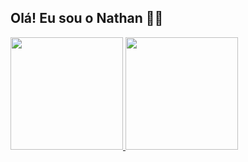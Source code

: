 ## Olá! Eu sou o Nathan 🐱‍👤
 <div>
  <a href="https://github.com/nathanlafere">
  <img height="180em" src="https://github-readme-stats.vercel.app/api?username=nathanlafere&show_icons=true&theme=dracula&include_all_commits=true&count_private=true"/>
  <img height="180em" src="https://github-readme-stats.vercel.app/api/top-langs/?username=nathanlafere&layout=compact&langs_count=16&theme=dracula"/>
</div>
